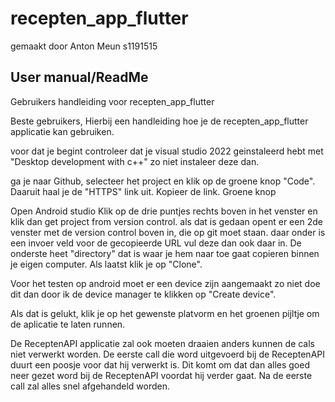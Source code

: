 # recepten_app_flutter
gemaakt door Anton Meun s1191515

## User manual/ReadMe
Gebruikers handleiding voor recepten_app_flutter

Beste gebruikers, Hierbij een handleiding hoe je de recepten_app_flutter applicatie kan gebruiken.

voor dat je begint controleer dat je visual studio 2022 geinstaleerd hebt met "Desktop development with c++" zo niet instaleer deze dan.

ga je naar Github, selecteer het project en klik op de groene knop "Code".
Daaruit haal je de "HTTPS" link uit. Kopieer de link. Groene knop

Open Android studio Klik op de drie puntjes rechts boven in het venster en klik dan get project from version control.
als dat is gedaan opent er een 2de venster met de version control boven in, die op git moet staan.
daar onder is een invoer veld voor de gecopieerde URL vul deze dan ook daar in.
De onderste heet "directory" dat is waar je hem naar toe gaat copieren binnen je eigen computer.
Als laatst klik je op "Clone".

Voor het testen op android moet er een device zijn aangemaakt zo niet doe dit dan door ik de device manager te klikken op "Create device".

Als dat is gelukt, klik je op het gewenste platvorm en het groenen pijltje om de aplicatie te laten runnen.

De ReceptenAPI applicatie zal ook moeten draaien anders kunnen de cals niet verwerkt worden.
De eerste call die word uitgevoerd bij de ReceptenAPI duurt een poosje voor dat hij verwerkt is. 
Dit komt om dat dan alles goed neer gezet word bij de ReceptenAPI voordat hij verder gaat. 
Na de eerste call zal alles snel afgehandeld worden.
